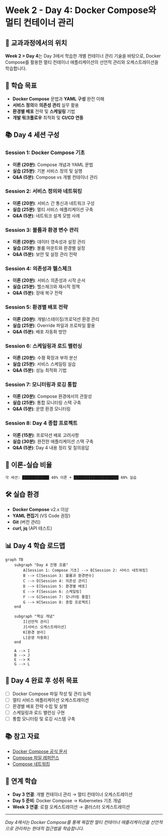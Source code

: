 # Week 2 - Day 4: Docker Compose와 멀티 컨테이너 관리

## 📍 교과과정에서의 위치
**Week 2 > Day 4**는 Day 3에서 학습한 개별 컨테이너 관리 기술을 바탕으로, Docker Compose를 활용한 멀티 컨테이너 애플리케이션의 선언적 관리와 오케스트레이션을 학습합니다.

## 🎯 학습 목표
- **Docker Compose** 문법과 **YAML 구성** 완전 이해
- **서비스 정의**와 **의존성 관리** 실무 활용
- **환경별 배포** 전략 및 **스케일링** 기법
- **개발 워크플로우** 최적화 및 **CI/CD 연동**

## 📚 Day 4 세션 구성

### Session 1: Docker Compose 기초
- **이론 (20분)**: Compose 개념과 YAML 문법
- **실습 (25분)**: 기본 서비스 정의 및 실행
- **Q&A (5분)**: Compose vs 개별 컨테이너 관리

### Session 2: 서비스 정의와 네트워킹
- **이론 (20분)**: 서비스 간 통신과 네트워크 구성
- **실습 (25분)**: 멀티 서비스 애플리케이션 구축
- **Q&A (5분)**: 네트워크 설계 모범 사례

### Session 3: 볼륨과 환경 변수 관리
- **이론 (20분)**: 데이터 영속성과 설정 관리
- **실습 (25분)**: 볼륨 마운트와 환경별 설정
- **Q&A (5분)**: 보안 및 설정 관리 전략

### Session 4: 의존성과 헬스체크
- **이론 (20분)**: 서비스 의존성과 시작 순서
- **실습 (25분)**: 헬스체크와 재시작 정책
- **Q&A (5분)**: 장애 복구 전략

### Session 5: 환경별 배포 전략
- **이론 (20분)**: 개발/스테이징/프로덕션 환경 관리
- **실습 (25분)**: Override 파일과 프로파일 활용
- **Q&A (5분)**: 배포 자동화 방안

### Session 6: 스케일링과 로드 밸런싱
- **이론 (20분)**: 수평 확장과 부하 분산
- **실습 (25분)**: 서비스 스케일링 실습
- **Q&A (5분)**: 성능 최적화 기법

### Session 7: 모니터링과 로깅 통합
- **이론 (20분)**: Compose 환경에서의 관찰성
- **실습 (25분)**: 통합 모니터링 스택 구축
- **Q&A (5분)**: 운영 환경 모니터링

### Session 8: Day 4 종합 프로젝트
- **이론 (15분)**: 프로덕션 배포 고려사항
- **실습 (30분)**: 완전한 애플리케이션 스택 구축
- **Q&A (5분)**: Day 4 내용 정리 및 질의응답

## 🔄 이론-실습 비율
```
각 세션: ████████████ 40% 이론 + ████████████████████ 60% 실습
```

## 🛠 실습 환경
- **Docker Compose** v2.x 이상
- **YAML 편집기** (VS Code 권장)
- **Git** (버전 관리)
- **curl, jq** (API 테스트)

## 📊 Day 4 학습 로드맵

```mermaid
graph TB
    subgraph "Day 4 진행 흐름"
        A[Session 1: Compose 기초] --> B[Session 2: 서비스 네트워킹]
        B --> C[Session 3: 볼륨과 환경변수]
        C --> D[Session 4: 의존성 관리]
        D --> E[Session 5: 환경별 배포]
        E --> F[Session 6: 스케일링]
        F --> G[Session 7: 모니터링 통합]
        G --> H[Session 8: 종합 프로젝트]
    end
    
    subgraph "핵심 개념"
        I[선언적 관리]
        J[서비스 오케스트레이션]
        K[환경 분리]
        L[운영 자동화]
    end
    
    A --> I
    B --> J
    E --> K
    G --> L
```

## 🎯 Day 4 완료 후 성취 목표
- [ ] Docker Compose 파일 작성 및 관리 능력
- [ ] 멀티 서비스 애플리케이션 오케스트레이션
- [ ] 환경별 배포 전략 수립 및 실행
- [ ] 스케일링과 로드 밸런싱 구현
- [ ] 통합 모니터링 및 로깅 시스템 구축

## 📚 참고 자료
- [Docker Compose 공식 문서](https://docs.docker.com/compose/)
- [Compose 파일 레퍼런스](https://docs.docker.com/compose/compose-file/)
- [Compose 네트워킹](https://docs.docker.com/compose/networking/)

## 🔗 연계 학습
- **Day 3 연결**: 개별 컨테이너 관리 → 멀티 컨테이너 오케스트레이션
- **Day 5 준비**: Docker Compose → Kubernetes 기초 개념
- **Week 3 연결**: 로컬 오케스트레이션 → 클러스터 오케스트레이션

---
*Day 4에서는 Docker Compose를 통해 복잡한 멀티 컨테이너 애플리케이션을 선언적으로 관리하는 현대적 접근법을 학습합니다.*
